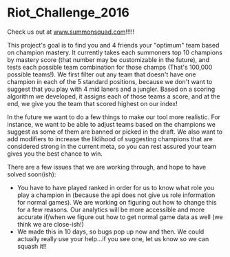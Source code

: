 # Riot_Challenge_2016

Check us out at www.summonsquad.com!!!!!

This project's goal is to find you and 4 friends your "optimum" team based on champion mastery.  It currently takes each summoners top 10 champions by mastery score (that number may be customizable in the future), and tests each possible team combination for those champs (That's 100,000 possible teams!).  We first filter out any team that doesn't have one champion in each of the 5 standard positions, because we don't want to suggest that you play with 4 mid laners and a jungler.  Based on a scoring algorithm we developed, it assigns each of those teams a score, and at the end, we give you the team that scored highest on our index!

In the future we want to do a few things to make our tool more realistic.  For instance, we want to be able to adjust teams based on the champions we suggest as some of them are banned or picked in the draft.  We also want to add modifiers to increase the liklihood of suggesting champions that are considered strong in the current meta, so you can rest assured your team gives you the best chance to win.

There are a few issues that we are working through, and hope to have solved soon(ish):

* You have to have played ranked in order for us to know what role you play a champion in (because the api does not give us role information for normal games).  We are working on figuring out how to change this for a few reasons.  Our analytics will be more accessible and more accurate if/when we figure out how to get normal game data as well (we think we are close-ish!)
* We made this in 10 days, so bugs pop up now and then.  We could actually really use your help...if you see one, let us know so we can squash it!!
